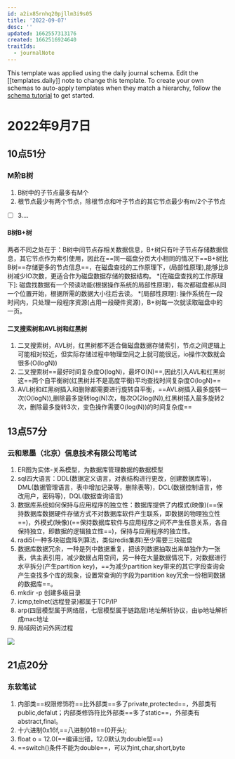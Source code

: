 ```yaml
---
id: a2ix85rnhq20pjllm3i9s05
title: '2022-09-07'
desc: ''
updated: 1662557313176
created: 1662516924640
traitIds:
  - journalNote
---
```

This template was applied using the daily journal schema. Edit the [[templates.daily]] note to change this template.
To create your own schemas to auto-apply templates when they match a hierarchy, follow the [schema tutorial](https://blog.dendron.so/notes/P1DL2uXHpKUCa7hLiFbFA/) to get started.

<!--
Based on the journaling method created by Intelligent Change:
- [Intelligent Change: Our Story](https://www.intelligentchange.com/pages/our-story)
- [The Five Minute Journal](https://www.intelligentchange.com/products/the-five-minute-journal)
-->

# 2022年9月7日

## 10点51分

### M阶B树

1. B树中的子节点最多有M个
2. 根节点最少有两个节点，除根节点和叶子节点的其它节点最少有m/2个子节点

- [ ] 3....

#### B树B+树

两者不同之处在于：B树中间节点存相关数据信息，B+树只有叶子节点存储数据信息，其它节点作为索引使用，因此在==同一磁盘分页大小相同的情况下==B+树比B树==存储更多的节点信息==，在磁盘查找的工作原理下，(局部性原理),能够比B树减少IO次数，更适合作为磁盘数据存储的数据结构。
*[在磁盘查找的工作原理下]: 磁盘找数据有一个预读功能(根据操作系统的局部性原理)，每次都磁盘都从同一个位置开始，根据所需的数据大小往后去读。
*[局部性原理]: 操作系统在一段时间内，只处理一段程序资源(占用一段硬件资源)，B+树每一次就读取磁盘中的一页。

#### 二叉搜索树和AVL树和红黑树

1. 二叉搜索树，AVL树，红黑树都不适合做磁盘数据存储索引，节点之间逻辑上可能相对较近，但实际存储过程中物理空间之上就可能很远，io操作次数就会很多(O(logN))
2. 二叉搜索树==最好时间复杂度O(logN)，最坏O(N)==,因此引入AVL和红黑树这==两个自平衡树(红黑树并不是高度平衡)平均查找时间复杂度O(logN)==
3. AVL树和红黑树插入和删除都需要进行旋转自平衡，==AVL树插入最多旋转一次(O(logN)),删除最多旋转log(N)次，每次O(2log(N)),红黑树插入最多旋转2次，删除最多旋转3次，变色操作需要O(log(N))的时间复杂度==

## 13点57分

### 云和恩墨（北京）信息技术有限公司笔试

1. ER图为实体-关系模型，为数据库管理数据的数据模型
2. sql四大语言：DDL(数据定义语言，对表结构进行更改，创建数据库等)，DML(数据管理语言，表中增加记录等，删除表等)，DCL(数据控制语言，修改用户，密码等)，DQL(数据查询语言)
3. 数据库系统如何保持与应用程序的独立性：数据库提供了内模式(映像)(==保持数据库数据硬件存储方式不对数据库软件产生联系，即数据的物理独立性==)，外模式(映像)(==保持数据库软件与应用程序之间不产生任意关系，各自保持独立，即数据的逻辑独立性==)，保持与应用程序的独立性。
4. radi5(一种多块磁盘阵列算法，类似redis集群)至少需要三块磁盘
5. 数据库数据冗余，一种是列中数据重复，把该列数据抽取出来单独作为一张表，供主表引用，减少数据占用空间，另一种在大量数据情况下，对数据进行水平拆分(产生partition key)，==为减少partition key带来的其它字段查询会产生查找多个库的现象，设置常查询的字段为partition key冗余一份相同数据的数据库==。
6. mkdir -p 创建多级目录
7. icmp,telnet(远程登录)都属于TCP/IP
8. arp(四层模型属于网络层，七层模型属于链路层)地址解析协议，由ip地址解析成mac地址
9. 局域网访问外网过程

![](/assets/images/2022-09-07-16-19-19.png)

## 21点20分

### 东软笔试

1. 内部类==权限修饰符==比外部类==多了private,protected==，外部类有public,defalut；内部类修饰符比外部类==多了static==，外部类有abstract,final。
2. 十六进制0x16f,==八进制018==(0开头);
3. float o = 12.0(==编译出错，12.0默认为double型==)
4. ==switch()条件不能为double==，可以为int,char,short,byte
